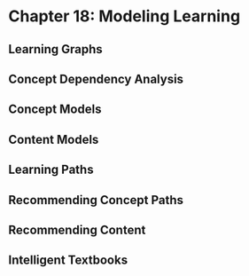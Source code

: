# Chapter 18: Modeling Learning

## Learning Graphs

## Concept Dependency Analysis

## Concept Models

## Content Models

## Learning Paths

## Recommending Concept Paths

## Recommending Content

## Intelligent Textbooks